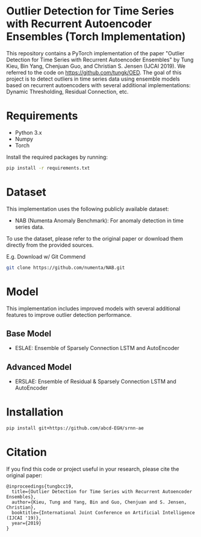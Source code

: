 # Outlier Detection for Time Series with Recurrent Autoencoder Ensembles (Torch Implementation)
This repository contains a PyTorch implementation of the paper "Outlier Detection for Time Series with Recurrent Autoencoder Ensembles" by Tung Kieu, Bin Yang, Chenjuan Guo, and Christian S. Jensen (IJCAI 2019). We referred to the code on https://github.com/tungk/OED. The goal of this project is to detect outliers in time series data using ensemble models based on recurrent autoencoders with several additional implementations: Dynamic Thresholding, Residual Connection, etc.

# Requirements
- Python 3.x
- Numpy
- Torch

Install the required packages by running:
```bash
pip install -r requirements.txt
```

# Dataset
This implementation uses the following publicly available dataset:
- NAB (Numenta Anomaly Benchmark): For anomaly detection in time series data.

To use the dataset, please refer to the original paper or download them directly from the provided sources.

E.g. Download w/ Git Commend
```bash
git clone https://github.com/numenta/NAB.git
```

# Model
This implementation includes improved models with several additional features to improve outlier detection performance.

## Base Model
- ESLAE: Ensemble of Sparsely Connection LSTM and AutoEncoder

## Advanced Model
- ERSLAE: Ensemble of Residual & Sparsely Connection LSTM and AutoEncoder

# Installation
```bash
pip install git+https://github.com/abcd-EGH/srnn-ae
```

# Citation
If you find this code or project useful in your research, please cite the original paper:
```
@inproceedings{tungbcc19,
  title={Outlier Detection for Time Series with Recurrent Autoencoder Ensembles},
  author={Kieu, Tung and Yang, Bin and Guo, Chenjuan and S. Jensen, Christian},
  booktitle={International Joint Conference on Artificial Intelligence (IJCAI '19)},
  year={2019}
}
```